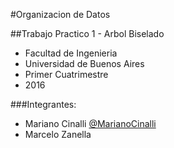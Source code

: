 #Organizacion de Datos

##Trabajo Practico 1 - Arbol Biselado

- Facultad de Ingenieria 
- Universidad de Buenos Aires
- Primer Cuatrimestre 
- 2016

###Integrantes:
- Mariano Cinalli [@MarianoCinalli](https://github.com/MarianoCinalli)
- Marcelo Zanella 
